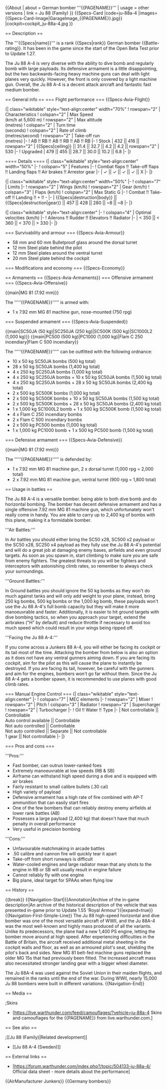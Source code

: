{{About
| about = German bomber '''{{PAGENAME}}'''
| usage = other versions
| link = Ju 88 (Family)
}}
{{Specs-Card
|code=ju-88a-4
|images={{Specs-Card-Image|GarageImage_{{PAGENAME}}.jpg}}
|cockpit=cockpit_ju-88a-4.jpg
}}

== Description ==
<!-- ''In the description, the first part should be about the history of and the creation and combat usage of the aircraft, as well as its key features. In the second part, tell the reader about the aircraft in the game. Insert a screenshot of the vehicle, so that if the novice player does not remember the vehicle by name, he will immediately understand what kind of vehicle the article is talking about.'' -->
The '''{{Specs|name}}''' is a rank {{Specs|rank}} German bomber {{Battle-rating}}. It has been in the game since the start of the Open Beta Test prior to Update 1.27.

The Ju 88 A-4 is very diverse with the ability to dive bomb and regularly bomb with large payloads. Its defensive armament is a little disappointing, but the two backwards-facing heavy machine guns can deal with light planes very quickly. However, the front is only covered by a light machine gun. Overall, the Ju 88 A-4 is a decent attack aircraft and fantastic fast medium bomber.

== General info ==
=== Flight performance ===
{{Specs-Avia-Flight}}
<!-- ''Describe how the aircraft behaves in the air. Speed, manoeuvrability, acceleration and allowable loads - these are the most important characteristics of the vehicle.'' -->

{| class="wikitable" style="text-align:center" width="70%"
! rowspan="2" | Characteristics
! colspan="2" | Max Speed<br>(km/h at 5,600 m)
! rowspan="2" | Max altitude<br>(metres)
! colspan="2" | Turn time<br>(seconds)
! colspan="2" | Rate of climb<br>(metres/second)
! rowspan="2" | Take-off run<br>(metres)
|-
! AB !! RB !! AB !! RB !! AB !! RB
|-
! Stock
| 432 || 416 || rowspan="2" | {{Specs|ceiling}} || 31.4 || 32.7 || 4.2 || 4.2 || rowspan="2" | 530
|-
! Upgraded
| 479 || 455 || 28.7 || 30.0 || 10.2 || 6.8
|-
|}

==== Details ====
{| class="wikitable" style="text-align:center" width="50%"
|-
! colspan="5" | Features
|-
! Combat flaps !! Take-off flaps !! Landing flaps !! Air brakes !! Arrestor gear
|-
| ✓ || ✓ || ✓ || ✓ || X     <!-- ✓ -->
|-
|}

{| class="wikitable" style="text-align:center" width="50%"
|-
! colspan="7" | Limits
|-
! rowspan="2" | Wings (km/h)
! rowspan="2" | Gear (km/h)
! colspan="3" | Flaps (km/h)
! colspan="2" | Max Static G
|-
! Combat !! Take-off !! Landing !! + !! -
|-
| {{Specs|destruction|body}} || {{Specs|destruction|gear}} || 457 || 428 || 280 || ~8 || ~8
|-
|}

{| class="wikitable" style="text-align:center"
|-
! colspan="4" | Optimal velocities (km/h)
|-
! Ailerons !! Rudder !! Elevators !! Radiator
|-
| < 350 || < 360 || < 370 || > 330
|-
|}

=== Survivability and armour ===
{{Specs-Avia-Armour}}
<!-- ''Examine the survivability of the aircraft. Note how vulnerable the structure is and how secure the pilot is, whether the fuel tanks are armoured, etc. Describe the armour, if there is any, and also mention the vulnerability of other critical aircraft systems.'' -->

* 58 mm and 60 mm Bulletproof glass around the dorsal turret
* 12 mm Steel plate behind the pilot
* 12 mm Steel plates around the ventral turret
* 20 mm Steel plate behind the cockpit

=== Modifications and economy ===
{{Specs-Economy}}

== Armaments ==
{{Specs-Avia-Armaments}}
=== Offensive armament ===
{{Specs-Avia-Offensive}}
<!-- ''Describe the offensive armament of the aircraft, if any. Describe how effective the cannons and machine guns are in a battle, and also what belts or drums are better to use. If there is no offensive weaponry, delete this subsection.'' -->
{{main|MG 81 (7.92 mm)}}

The '''''{{PAGENAME}}''''' is armed with:

* 1 x 7.92 mm MG 81 machine gun, nose-mounted (750 rpg)

=== Suspended armament ===
{{Specs-Avia-Suspended}}
<!-- ''Describe the aircraft's suspended armament: additional cannons under the wings, bombs, rockets and torpedoes. This section is especially important for bombers and attackers. If there is no suspended weaponry remove this subsection.'' -->
{{main|SC50JA (50 kg)|SC250JA (250 kg)|SC500K (500 kg)|SC1000L2 (1,000 kg)}}
{{main|PC500 (500 kg)|PC1000 (1,000 kg)|Flam C 250 incendiary|Flam C 500 incendiary}}

The '''''{{PAGENAME}}''''' can be outfitted with the following ordnance:

* 10 x 50 kg SC50JA bombs (500 kg total)
* 28 x 50 kg SC50JA bombs (1,400 kg total)
* 4 x 250 kg SC250JA bombs (1,000 kg total)
* 4 x 250 kg SC250JA bombs + 10 x 50 kg SC50JA bombs (1,500 kg total)
* 4 x 250 kg SC250JA bombs + 28 x 50 kg SC50JA bombs (2,400 kg total)
* 2 x 500 kg SC500K bombs (1,000 kg total)
* 2 x 500 kg SC500K bombs + 10 x 50 kg SC50JA bombs (1,500 kg total)
* 2 x 500 kg SC500K bombs + 28 x 50 kg SC50JA bombs (2,400 kg total)
* 1 x 1,000 kg SC1000L2 bomb + 1 x 500 kg SC500K bomb (1,500 kg total)
* 4 x Flam C 250 incendiary bombs
* 2 x Flam C 500 incendiary bombs
* 2 x 500 kg PC500 bombs (1,000 kg total)
* 1 x 1,000 kg PC1000 bomb + 1 x 500 kg PC500 bomb (1,500 kg total)

=== Defensive armament ===
{{Specs-Avia-Defensive}}
<!-- ''Defensive armament with turret machine guns or cannons, crewed by gunners. Examine the number of gunners and what belts or drums are better to use. If defensive weaponry is not available, remove this subsection.'' -->
{{main|MG 81 (7.92 mm)}}

The '''''{{PAGENAME}}''''' is defended by:

* 1 x 7.92 mm MG 81 machine gun, 2 x dorsal turret (1,000 rpg = 2,000 total)
* 2 x 7.92 mm MG 81 machine gun, ventral turret (900 rpg = 1,800 total)

== Usage in battles ==
<!-- ''Describe the tactics of playing in the aircraft, the features of using aircraft in a team and advice on tactics. Refrain from creating a "guide" - do not impose a single point of view, but instead, give the reader food for thought. Examine the most dangerous enemies and give recommendations on fighting them. If necessary, note the specifics of the game in different modes (AB, RB, SB).'' -->
The Ju 88 A-4 is a versatile bomber. being able to both dive bomb and do horizontal bombing. The bomber has decent defensive armament and has a single offensive 7.92 mm MG 81 machine gun, which unfortunately won't really come in handy. You are able to carry up to 2,400 kg of bombs with this plane, making it a formidable bomber.

'''Air Battles:'''

In Air battles you should either bring the SC50 x28, SC500 x2 payload or the SC50 x28, SC250 x4 payload as they fully use the Ju 88 A-4's potential and will do a great job at damaging enemy bases, airfields and even ground targets. As soon as you spawn in, start climbing to make sure you are safe from enemy fighters. The greatest threats to you will be fighters and interceptors with astonishing climb rates, so remember to always check your surroundings.

'''Ground Battles:'''

In Ground battles you should ignore the 50 kg bombs as they won't do much against tanks and will only add weight to your plane, instead, bring 250 kg bombs, 500 kg bombs or the 1,000 kg bomb, these payloads won't use the Ju 88 A-4's full bomb capacity but they will make it more manoeuvrable and faster. Additionally, it is easier to hit ground targets with dive bombing tactics, so when you approach your target, extend the airbrakes ("H" by default) and reduce throttle if necessary to avoid too much speed which could result in your wings being ripped off.

'''Facing the Ju 88 A-4:'''

If you come across a Junkers 88 A-4, you will either be facing its cockpit or its tail most of the time. Attacking the bomber from below is also an option as it does not have any ventral gunners aiming down. If you are facing its cockpit, aim for the pilot as this will cause the plane to instantly be destroyed. If you are facing its tail, however, be careful with the gunners and aim for the engines, bombers won't go far without them. Since the Ju 88 A-4 gets a bomber spawn, it is recommended to use planes with good climb rates.

=== Manual Engine Control ===
{| class="wikitable" style="text-align:center"
|-
! colspan="7" | MEC elements
|-
! rowspan="2" | Mixer
! rowspan="2" | Pitch
! colspan="3" | Radiator
! rowspan="2" | Supercharger
! rowspan="2" | Turbocharger
|-
! Oil !! Water !! Type
|-
| Not controllable || Controllable<br>Auto control available || Controllable<br>Not auto controlled || Controllable<br>Not auto controlled || Separate || Not controllable<br>1 gear || Not controllable
|-
|}

=== Pros and cons ===
<!-- ''Summarise and briefly evaluate the vehicle in terms of its characteristics and combat effectiveness. Mark its pros and cons in the bulleted list. Try not to use more than 6 points for each of the characteristics. Avoid using categorical definitions such as "bad", "good" and the like - use substitutions with softer forms such as "inadequate" and "effective".'' -->

'''Pros:'''



* Fast bomber, can outrun lower-ranked foes
* Extremely manoeuvrable at low speeds (RB & SB)
* Airframe can withstand high speed during a dive and is equipped with air brakes
* Fairly resistant to small calibre bullets (.30 cal)
* High variety of payload
* Defensive armament has a high rate of fire combined with AP-T ammunition that can easily start fires
* One of the few bombers that can reliably destroy enemy airfields at lower rank battles (AB)
* Possesses a large payload (2,400 kg) that doesn't have that much penalty in overall performance
* Very useful in precision bombing

'''Cons:'''

* Unfavourable matchmaking in arcade battles
* .50 calibre and cannon fire will quickly tear it apart
* Take-off from short runways is difficult
* Water-cooled engines and large radiator mean that any shots to the engine in RB or SB will usually result in engine failure
* Cannot reliably fly with one engine
* Big plane, ideal target for SPAAs when flying low

== History ==
<!-- ''Describe the history of the creation and combat usage of the aircraft in more detail than in the introduction. If the historical reference turns out to be too long, take it to a separate article, taking a link to the article about the vehicle and adding a block "/History" (example: <nowiki>https://wiki.warthunder.com/(Vehicle-name)/History</nowiki>) and add a link to it here using the <code>main</code> template. Be sure to reference text and sources by using <code><nowiki><ref></ref></nowiki></code>, as well as adding them at the end of the article with <code><nowiki><references /></nowiki></code>. This section may also include the vehicle's dev blog entry (if applicable) and the in-game encyclopedia description (under <code><nowiki>=== In-game description ===</nowiki></code>, also if applicable).'' -->

{{break}}
{{Navigation-Start|{{Annotation|Archive of the in-game description|An archive of the historical description of the vehicle that was presented in-game prior to Update 1.55 'Royal Armour'}}|expand=true}}
{{Navigation-First-Simple-Line}}
The Ju 88 high-speed horizontal and dive bomber was one of the most versatile aircraft of WWII, and the Ju 88A-4 was the most well-known and highly mass produced of all the variants. Unlike its predecessors, the plane had a new 1,400 PS engine, letting the bomber move around at high speed. After experiencing difficulties in the Battle of Britain, the aircraft received additional metal sheeting in the cockpit walls and floor, as well as an armoured pilot's seat, shielding the pilot's back and sides. New MG 81 belt-fed machine guns replaced the older MG 15s that had previously been fitted. The increased aircraft mass also necessitated stronger landing gear with a bigger wheel diameter.

The Ju 88A-4 was used against the Soviet Union in their maiden flights, and remained in the ranks until the end of the war. During WWII, nearly 15,000 Ju 88 bombers were built in different variations.
{{Navigation-End}}

== Media ==
<!-- ''Excellent additions to the article would be video guides, screenshots from the game, and photos.'' -->

;Skins

* [https://live.warthunder.com/feed/camouflages/?vehicle=ju-88a-4 Skins and camouflages for the {{PAGENAME}} from live.warthunder.com.]

== See also ==
<!-- ''Links to the articles on the War Thunder Wiki that you think will be useful for the reader, for example:''
* ''reference to the series of the aircraft;''
* ''links to approximate analogues of other nations and research trees.'' -->

;[[Ju 88 (Family)|Related development]]

* [[Ju 88 A-4 (Sweden)]]

== External links ==
<!--''Paste links to sources and external resources, such as:''
* ''topic on the official game forum;''
* ''other literature.''-->

* [https://forum.warthunder.com/index.php?/topic/504133-ju-88a-4/ Official data sheet - more details about the performance]

{{AirManufacturer Junkers}}
{{Germany bombers}}